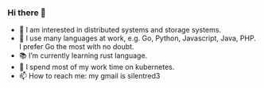 ### Hi there 👋

- 🔭 I am interested in distributed systems and storage systems.
- 🌱 I use many languages at work, e.g. Go, Python, Javascript, Java, PHP. I prefer Go the most with no doubt.
- 📚 I’m currently learning rust language.
- 👯 I spend most of my work time on kubernetes.
- 📫 How to reach me: my gmail is silentred3

<!--
**silentred/silentred** is a ✨ _special_ ✨ repository because its `README.md` (this file) appears on your GitHub profile.
-->
